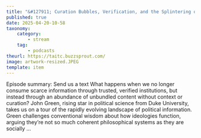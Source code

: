 ```yaml
---
title: "&#127911; Curation Bubbles, Verification, and the Splintering of Ideology"
published: true
date: 2025-04-20-10-58
taxonomy:
    category:
        - stream
    tag:
        - podcasts
theurl: https://taitc.buzzsprout.com/
image: artwork-resized.JPEG
template: item
---
```


Episode summary: Send us a text What happens when we no longer consume scarce information through trusted, verified institutions, but instead through an abundance of unbundled content without context or curation? John Green, rising star in political science from Duke University, takes us on a tour of the rapidly evolving landscape of political information. Green challenges conventional wisdom about how ideologies function, arguing they&rsquo;re not so much coherent philosophical systems as they are socially &hellip;
